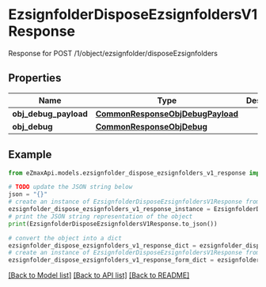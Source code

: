 # EzsignfolderDisposeEzsignfoldersV1Response

Response for POST /1/object/ezsignfolder/disposeEzsignfolders

## Properties

Name | Type | Description | Notes
------------ | ------------- | ------------- | -------------
**obj_debug_payload** | [**CommonResponseObjDebugPayload**](CommonResponseObjDebugPayload.md) |  | 
**obj_debug** | [**CommonResponseObjDebug**](CommonResponseObjDebug.md) |  | [optional] 

## Example

```python
from eZmaxApi.models.ezsignfolder_dispose_ezsignfolders_v1_response import EzsignfolderDisposeEzsignfoldersV1Response

# TODO update the JSON string below
json = "{}"
# create an instance of EzsignfolderDisposeEzsignfoldersV1Response from a JSON string
ezsignfolder_dispose_ezsignfolders_v1_response_instance = EzsignfolderDisposeEzsignfoldersV1Response.from_json(json)
# print the JSON string representation of the object
print(EzsignfolderDisposeEzsignfoldersV1Response.to_json())

# convert the object into a dict
ezsignfolder_dispose_ezsignfolders_v1_response_dict = ezsignfolder_dispose_ezsignfolders_v1_response_instance.to_dict()
# create an instance of EzsignfolderDisposeEzsignfoldersV1Response from a dict
ezsignfolder_dispose_ezsignfolders_v1_response_form_dict = ezsignfolder_dispose_ezsignfolders_v1_response.from_dict(ezsignfolder_dispose_ezsignfolders_v1_response_dict)
```
[[Back to Model list]](../README.md#documentation-for-models) [[Back to API list]](../README.md#documentation-for-api-endpoints) [[Back to README]](../README.md)


